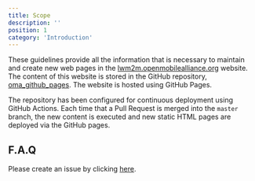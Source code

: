 ```yaml
---
title: Scope
description: ''
position: 1
category: 'Introduction'
---
```


These guidelines provide all the information that is necessary to maintain and create new web pages in the [lwm2m.openmobilealliance.org](https://lwm2m.openmobilealliance.org/) website.
The content of this website is stored in the GitHub repository, [oma_github_pages](https://github.com/OpenMobileAlliance/oma_github_pages). The website is hosted using GitHub Pages. 

The repository has been configured for continuous deployment using GitHub Actions. Each time that a Pull Request is merged into the `master` branch, the new content is executed and new static HTML pages are deployed via the GitHub pages.

## F.A.Q
Please create an issue by clicking [here](https://github.com/OpenMobileAlliance/githubpages-doc-guidelines/issues).
